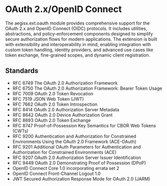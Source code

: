 # OAuth 2.x/OpenID Connect

The aegisx.ext.oauth module provides comprehensive support for the
OAuth 2.x and OpenID Connect (OIDC) protocols. It includes utilities,
abstractions, and policy-enforcement components designed to simplify
secure authorization flows for modern applications. The extension
is built with extensibility and interoperability in mind, enabling
integration with custom token handling, identity providers, and
advanced use cases like token exchange, fine-grained scopes, and
dynamic client registration.

## Standards

- RFC 6749 The OAuth 2.0 Authorization Framework
- RFC 6750 The OAuth 2.0 Authorization Framework: Bearer Token Usage
- RFC 7009 OAuth 2.0 Token Revocation
- RFC 7519 JSON Web Token (JWT)
- RFC 7662 OAuth 2.0 Token Introspection
- RFC 8414 OAuth 2.0 Authorization Server Metadata
- RFC 8642 OAuth 2.0 Device Authorization Grant
- RFC 8693 OAuth 2.0 Token Exchange
- RFC 8747 Proof-of-Possession Key Semantics for CBOR Web Tokens (CWTs)
- RFC 9200 Authentication and Authorization for Constrained Environments Using the OAuth 2.0 Framework (ACE-OAuth)
- RFC 9201 Additional OAuth Parameters for Authentication and Authorization for Constrained Environments (ACE)
- RFC 9207 OAuth 2.0 Authorization Server Issuer Identification
- RFC 9449 OAuth 2.0 Demonstrating Proof of Possession (DPoP)
- OpenID Connect Core 1.0 incorporating errata set 2
- OpenID Connect Front-Channel Logout 1.0
- JWT Secured Authorization Response Mode for OAuth 2.0 (JARM)
